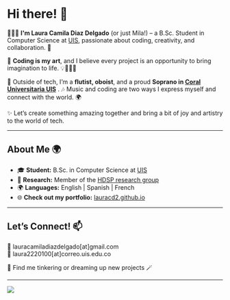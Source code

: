 # Hi there! 👋 

👩🏻‍💻 **I'm Laura Camila Diaz Delgado** (or just Mila!) – a B.Sc. Student in Computer Science at [UIS](https://www.uis.edu.co), passionate about coding, creativity, and collaboration. 🌟

🎨 **Coding is my art**, and I believe every project is an opportunity to bring imagination to life. 💡👩🏻‍💻

🎼 Outside of tech, I’m a **flutist, oboist**, and a proud **Soprano in [Coral Universitaria UIS](https://www.instagram.com/coraluniversitariauis.oficial/)** . 🎶 Music and coding are two ways I express myself and connect with the world. 🌍

✨ Let’s create something amazing together and bring a bit of joy and artistry to the world of tech. 

---

## About Me 🌍
- 🎓 **Student:** B.Sc. in Computer Science at [UIS](https://www.uis.edu.co)  
- 🔬 **Research:** Member of the [HDSP research group](https://hdspgroup.github.io/) 
- 🌍 **Languages:** English | Spanish | French
- 🌐 **Check out my portfolio:** [lauracd2.github.io](https://lauracd2.github.io/)

---

## Let’s Connect! 📫  
💌 lauracamiladiazdelgado[at]gmail.com  
💌 laura2220100[at]correo.uis.edu.co 

🌟 Find me tinkering or dreaming up new projects 🪄  

---

![](https://komarev.com/ghpvc/?username=LauraCD2&style=plastic&label=My-Fans&color=ff69b4)


<!--
**LauraCD2/LauraCD2** is a ✨ _special_ ✨ repository because its `README.md` (this file) appears on your GitHub profile.

Here are some ideas to get you started:

- 🔭 I’m currently working on ...
- 🌱 I’m currently learning ...
- 👯 I’m looking to collaborate on ...
- 🤔 I’m looking for help with ...
- 💬 Ask me about ...
- 📫 How to reach me: ...
- 😄 Pronouns: ...
- ⚡ Fun fact: ...
-->
